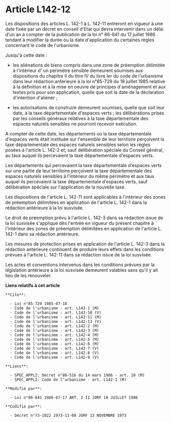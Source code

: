# Article L142-12

Les dispositions des articles L. 142-1 à L. 142-11 entreront en vigueur à une date fixée par un décret en conseil d'Etat qui
devra intervenir dans un délai d'un an à compter de la publication de la loi n° 86-841 du 17 juillet 1986 tendant à modifier
la durée ou la date d'application du certaines règles concernant le code de l'urbanisme.

Jusqu'à cette date :

- les aliénations de biens compris dans une zone de préemption délimitée à l'intérieur d' un périmètre sensible demeurent
soumises aux dispositions du chapitre II du titre IV du livre Ier du code de l'urbanisme dans leur rédaction antérieure à la
loi n°85-729 du 18 juillet 1985 relative à la définition et à la mise en oeuvre de principes d'aménagement et aux textes pris
pour son application, quelle que soit la date de la déclaration d'intention d'aliéner ;

- les autorisations de construire demeurent soumises, quelle que soit leur date, à la taxe départementale d'espaces verts ;
les délibérations prises par les conseils généraux relatives à la taxe départementale des espaces naturels sensibles ne
pourront recevoir exécution.

A compter de cette date, les départements où la taxe départementale d'espaces verts était instituée sur l'ensemble de leur
territoire perçoivent la taxe départementale des espaces naturels sensibles selon les règles posées à l'article L. 142-2 et,
sauf délibération spéciale du Conseil général, au taux auquel ils percevaient la taxe départementale d'espaces verts.

Les départements qui percevaient la taxe départementale d'espaces verts sur une partie de leur territoire perçoivent la taxe
départementale des espaces naturels sensibles à l'intérieur du même périmètre et aux taux auquel ils percevaient la taxe
départementale d'espaces verts, sauf délibération spéciale sur l'application de la nouvelle taxe.

Les dispositions de l'article L. 142-11 sont applicables à l'intérieur des zones de préemption délimitées en application de
l'article L. 142-1 dans la rédaction antérieure à la loi susvisée.

Le droit de préemption prévu à l'article L. 142-3 dans sa rédaction issue de la loi susvisée s'applique dès l'entrée en
vigueur du présent chapitre à l'intérieur des zones de préemption délimitées en application de l'article L. 142-1 dans sa
rédaction antérieure.

Les mesures de protection prises en application de l'article L. 142-3 dans la rédaction antérieure continuent de produire
leurs effets dans les conditions prévues à l'article L. 142-11 dans sa rédaction issue de la loi susvisée.

Les actes et conventions intervenus dans les conditions prévues par la législation antérieure à la loi susvisée demeurent
valables sans qu'il y ait lieu de les renouveler.

**Liens relatifs à cet article**

	**Cite**:

	  - Loi n°85-729 1985-07-18
	  - Code de l'urbanisme - art. L142-1 (M)
	  - Code de l'urbanisme - art. L142-10 (V)
	  - Code de l'urbanisme - art. L142-11 (M)
	  - Code de l'urbanisme - art. L142-13 (V)
	  - Code de l'urbanisme - art. L142-2 (M)
	  - Code de l'urbanisme - art. L142-3 (M)
	  - Code de l'urbanisme - art. L142-4 (M)
	  - Code de l'urbanisme - art. L142-5 (M)
	  - Code de l'urbanisme - art. L142-6 (M)
	  - Code de l'urbanisme - art. L142-7 (V)
	  - Code de l'urbanisme - art. L142-8 (V)
	  - Code de l'urbanisme - art. L142-9 (V)

	**Liens**:

	  - SPEC_APPLI: Décret n°86-516 du 14 mars 1986 - art. 10 (M)
	  - SPEC_APPLI: Code de l'urbanisme - art. L142-1 (M)

	**Modifié par**:

	  - Loi n°86-841 1986-07-17 ART. 2 II JORF 18 JUILLET 1986

	**Codifié par**:

	  - Décret n°73-1022 1973-11-08 JORF 13 NOVEMBRE 1973
